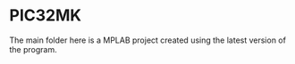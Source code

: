 # PIC32MK

The main folder here is a MPLAB project created using the latest version of the program.
